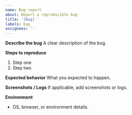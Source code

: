 ```yaml
---
name: Bug report
about: Report a reproducible bug
title: '[Bug] '
labels: bug
assignees: ''
---
```


**Describe the bug**
A clear description of the bug.

**Steps to reproduce**
1. Step one
2. Step two

**Expected behavior**
What you expected to happen.

**Screenshots / Logs**
If applicable, add screenshots or logs.

**Environment**
- OS, browser, or environment details.
